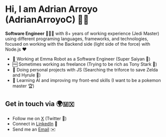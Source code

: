 # Hi, I am Adrian Arroyo (AdrianArroyoC) 👋🏽

**Software Engineer** 👨🏽‍💻 with 8+ years of working experience (Jedi Master) using different programing languages, frameworks, and technologies, focused on working with the Backend side (light side of the force) with Node.js ❤️

- 🏢 Working at Emma Robot as a Software Engineer (Super Saiyan 💪)
- 🆓 Sometimes working as freelance (Trying to be rich as Tony Stark 🫰)
- 🔭 Doing personal projects with JS (Searching the triforce to save Zelda and Hyrule 🏰) 
- 🌱 Learning AI and improving my front-end skills (I want to be a pokemon master 🏆)

## Get in touch via 🌍🇲🇽
- Follow me on [X](https://twitter.com/AdrianArroyoC) (Twitter 🐤)
- Connect in [LinkedIn](https://www.linkedin.com/in/adrianarroyoceja) 🔗
- Send me an [Email](adrianarroyoceja.com) ✉️
